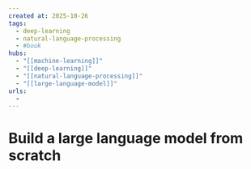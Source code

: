 ```yaml
--- 
created at: 2025-10-26
tags:
  - deep-learning 
  - natural-language-processing
  - #book
hubs:
  - "[[machine-learning]]"
  - "[[deep-learning]]"
  - "[[natural-language-processing]]"
  - "[[large-language-model]]"
urls:
  -
---
```


# Build a large language model from scratch

